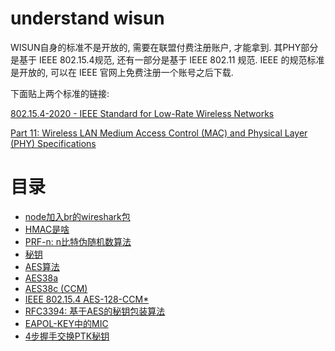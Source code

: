 understand wisun
================

WISUN自身的标准不是开放的, 需要在联盟付费注册账户, 才能拿到. 其PHY部分是基于 IEEE
802.15.4规范, 还有一部分是基于 IEEE 802.11 规范. IEEE 的规范标准是开放的, 可以在
IEEE 官网上免费注册一个账号之后下载.

下面贴上两个标准的链接:

[802.15.4-2020 - IEEE Standard for Low-Rate Wireless Networks](https://ieeexplore.ieee.org/document/9144691)

[Part 11: Wireless LAN Medium Access Control (MAC) and Physical Layer (PHY) Specifications](https://ieeexplore.ieee.org/document/9363693)

# 目录

+ [node加入br的wireshark包](./wireshark/20231128/README.md)
+ [HMAC是啥](./hmac/README.md)
+ [PRF-n: n比特伪随机数算法](./ieee80211i_prf/README.md)
+ [秘钥](./key/README.md)
+ [AES算法](./aes/AES.md)
+ [AES38a](./aes/AES38a.md)
+ [AES38c (CCM)](./aes/AES38c.md)
+ [IEEE 802.15.4 AES-128-CCM*](./aes/IEEE802154_AES_CCM.md)
+ [RFC3394: 基于AES的秘钥包装算法](./aes/RFC3394.md)
+ [EAPOL-KEY中的MIC](./wireshark/eapol_key_mic.md)
+ [4步握手交换PTK秘钥](./wireshark/4way_handshake.md)
